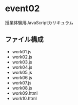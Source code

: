 # event02
授業体験用JavaScriptカリキュラム

## ファイル構成
* work01.js
* work02.js
* work03.js
* work04.js
* work05.js
* work06.js
* work07.js
* work08.js
* work09.html
* work10.html
